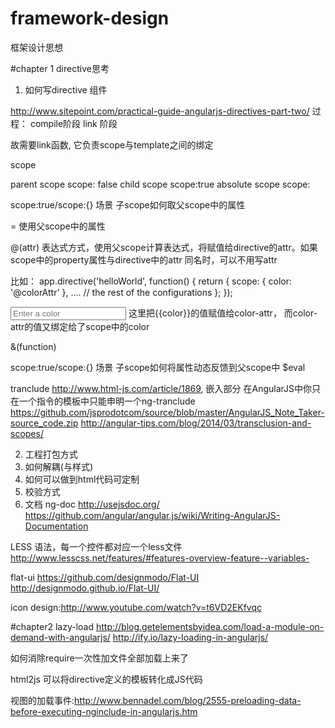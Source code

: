 framework-design
================

框架设计思想

#chapter 1 directive思考
1. 如何写directive 组件

http://www.sitepoint.com/practical-guide-angularjs-directives-part-two/
过程：
compile阶段
link 阶段

故需要link函数, 它负责scope与template之间的绑定

scope

parent scope    scope: false
child scope     scope:true
absolute scope  scope:

scope:true/scope:{} 场景
子scope如何取父scope中的属性

= 使用父scope中的属性

@(attr) 表达式方式，使用父scope计算表达式，将赋值给directive的attr。如果scope中的property属性与directive中的attr 同名时，可以不用写attr

比如：
app.directive('helloWorld', function() {
  return {
    scope: {
      color: '@colorAttr'
    },
    ....
    // the rest of the configurations
  };
});
<body ng-controller="MainCtrl">
  <input type="text" ng-model="color" placeholder="Enter a color"/>
  <hello-world color-attr="{{color}}"/>
</body>
这里把{{color}}的值赋值给color-attr， 而color-attr的值又绑定给了scope中的color

&(function)

scope:true/scope:{} 场景
子scope如何将属性动态反馈到父scope中
$eval

tranclude
http://www.html-js.com/article/1869, 嵌入部分
在AngularJS中你只在一个指令的模板中只能申明一个ng-tranclude
https://github.com/jsprodotcom/source/blob/master/AngularJS_Note_Taker-source_code.zip
http://angular-tips.com/blog/2014/03/transclusion-and-scopes/

2. 工程打包方式
3. 如何解耦(与样式)
4. 如何可以做到html代码可定制
5. 校验方式
6. 文档 ng-doc  http://usejsdoc.org/
   https://github.com/angular/angular.js/wiki/Writing-AngularJS-Documentation

LESS 语法，每一个控件都对应一个less文件
http://www.lesscss.net/features/#features-overview-feature--variables-

flat-ui
https://github.com/designmodo/Flat-UI
http://designmodo.github.io/Flat-UI/

icon design:http://www.youtube.com/watch?v=t6VD2EKfvqc

#chapter2 lazy-load
http://blog.getelementsbyidea.com/load-a-module-on-demand-with-angularjs/
http://ify.io/lazy-loading-in-angularjs/

如何消除require一次性加文件全部加载上来了

html2js 可以将directive定义的模板转化成JS代码

视图的加载事件:http://www.bennadel.com/blog/2555-preloading-data-before-executing-nginclude-in-angularjs.htm
